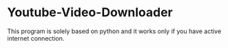 # Youtube-Video-Downloader
This program is solely based on python  and it works only if you have active internet connection. 
